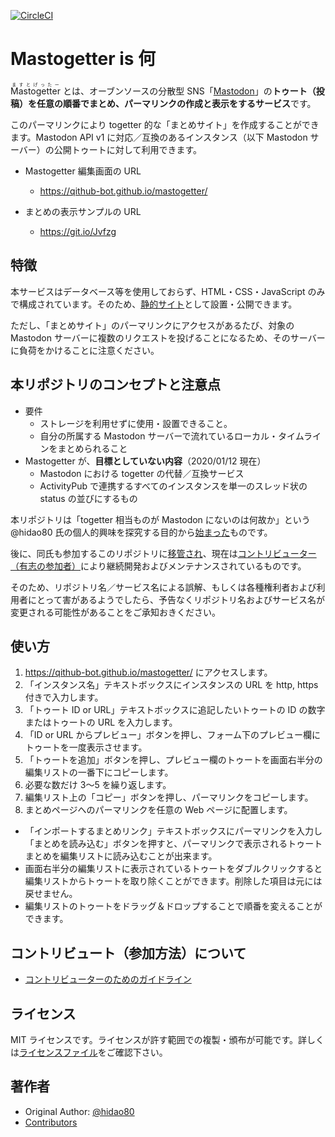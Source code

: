 [![CircleCI](https://circleci.com/gh/Qithub-BOT/mastogetter.svg?style=svg)](https://circleci.com/gh/Qithub-BOT/mastogetter)

# Mastogetter is 何

<ruby>Mastogetter<rt>ますとげったー</rt></ruby> とは、オーブンソースの分散型 SNS「[Mastodon](https://ja.wikipedia.org/wiki/%E3%83%9E%E3%82%B9%E3%83%88%E3%83%89%E3%83%B3_(%E3%83%9F%E3%83%8B%E3%83%96%E3%83%AD%E3%82%B0))」の**トゥート（投稿）を任意の順番でまとめ、パーマリンクの作成と表示をするサービス**です。

このパーマリンクにより togetter 的な「まとめサイト」を作成することができます。Mastodon API v1 に対応／互換のあるインスタンス（以下 Mastodon サーバー）の公開トゥートに対して利用できます。

- Mastogetter 編集画面の URL
  - https://qithub-bot.github.io/mastogetter/

- まとめの表示サンプルの URL
  - https://git.io/Jvfzg

## 特徴

本サービスはデータベース等を使用しておらず、HTML・CSS・JavaScript のみで構成されています。そのため、[静的サイト](https://ja.wikipedia.org/wiki/%E9%9D%99%E7%9A%84%E3%82%A6%E3%82%A7%E3%83%96%E3%83%9A%E3%83%BC%E3%82%B8)として設置・公開できます。

ただし、「まとめサイト」のパーマリンクにアクセスがあるたび、対象の Mastodon サーバーに複数のリクエストを投げることになるため、そのサーバーに負荷をかけることに注意ください。

## 本リポジトリのコンセプトと注意点

- 要件
  - ストレージを利用せずに使用・設置できること。
  - 自分の所属する Mastodon サーバーで流れているローカル・タイムラインをまとめられること
- Mastogetter が、**目標としていない内容**（2020/01/12 現在）
  - Mastodon における togetter の代替／互換サービス
  - ActivityPub で連携するすべてのインスタンスを単一のスレッド状の status の並びにするもの

本リポジトリは「togetter 相当ものが Mastodon にないのは何故か」という @hidao80 氏の個人的興味を探究する目的から[始まった](https://qiitadon.com/web/statuses/103422588059240282)ものです。

後に、同氏も参加するこのリポジトリに[移管され](https://qiitadon.com/web/statuses/103461803288870302)、現在は[コントリビューター（有志の参加者）](https://github.com/Qithub-BOT/mastogetter/graphs/contributors)により継続開発およびメンテナンスされているものです。

そのため、リポジトリ名／サービス名による誤解、もしくは各種権利者および利用者にとって害があるようでしたら、予告なくリポジトリ名およびサービス名が変更される可能性があることをご承知おきください。

## 使い方

1. https://qithub-bot.github.io/mastogetter/ にアクセスします。
2. 「インスタンス名」テキストボックスにインスタンスの URL を http, https 付きで入力します。
3. 「トゥート ID or URL」テキストボックスに追記したいトゥートの ID の数字またはトゥートの URL を入力します。
4. 「ID or URL からプレビュー」ボタンを押し、フォーム下のプレビュー欄にトゥートを一度表示させます。
5. 「トゥートを追加」ボタンを押し、プレビュー欄のトゥートを画面右半分の編集リストの一番下にコピーします。
6. 必要な数だけ 3～5 を繰り返します。
7. 編集リスト上の「コピー」ボタンを押し、パーマリンクをコピーします。
8. まとめページへのパーマリンクを任意の Web ページに配置します。

- 「インポートするまとめリンク」テキストボックスにパーマリンクを入力し「まとめを読み込む」ボタンを押すと、パーマリンクで表示されるトゥートまとめを編集リストに読み込むことが出来ます。
- 画面右半分の編集リストに表示されているトゥートをダブルクリックすると編集リストからトゥートを取り除くことができます。削除した項目は元には戻せません。
- 編集リストのトゥートをドラッグ＆ドロップすることで順番を変えることができます。

## コントリビュート（参加方法）について

- [コントリビューターのためのガイドライン](CONTRIBUTING.md)

## ライセンス

MIT ライセンスです。ライセンスが許す範囲での複製・頒布が可能です。詳しくは[ライセンスファイル](LICENSE)をご確認下さい。

## 著作者

- Original Author: [@hidao80](https://github.com/hidao80)
- [Contributors](https://github.com/Qithub-BOT/mastogetter/graphs/contributors)
